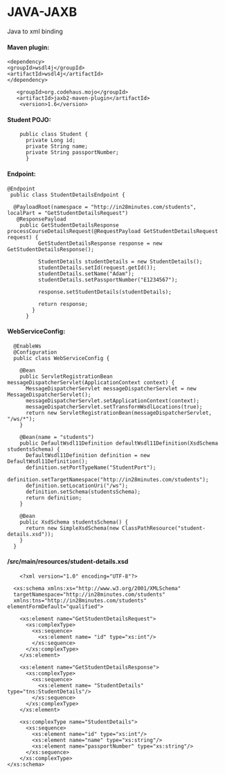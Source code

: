 # JAVA-JAXB

Java to xml binding


#### Maven plugin:

	<dependency>
	<groupId>wsdl4j</groupId>
	<artifactId>wsdl4j</artifactId>
	</dependency>

       <groupId>org.codehaus.mojo</groupId>
       <artifactId>jaxb2-maven-plugin</artifactId>
        <version>1.6</version>
                  
#### Student POJO:

        public class Student {
          private Long id;
          private String name;
          private String passportNumber;
          }
          
#### Endpoint:


    @Endpoint
     public class StudentDetailsEndpoint {

      @PayloadRoot(namespace = "http://in28minutes.com/students", localPart = "GetStudentDetailsRequest")
       @ResponsePayload
        public GetStudentDetailsResponse processCourseDetailsRequest(@RequestPayload GetStudentDetailsRequest request) {
              GetStudentDetailsResponse response = new GetStudentDetailsResponse();

              StudentDetails studentDetails = new StudentDetails();
              studentDetails.setId(request.getId());
              studentDetails.setName("Adam");
              studentDetails.setPassportNumber("E1234567");

              response.setStudentDetails(studentDetails);

              return response;
            }
          }
	  
          
#### WebServiceConfig:

      @EnableWs
      @Configuration
      public class WebServiceConfig {

        @Bean
        public ServletRegistrationBean messageDispatcherServlet(ApplicationContext context) {
          MessageDispatcherServlet messageDispatcherServlet = new MessageDispatcherServlet();
          messageDispatcherServlet.setApplicationContext(context);
          messageDispatcherServlet.setTransformWsdlLocations(true);
          return new ServletRegistrationBean(messageDispatcherServlet, "/ws/*");
        }

        @Bean(name = "students")
        public DefaultWsdl11Definition defaultWsdl11Definition(XsdSchema studentsSchema) {
          DefaultWsdl11Definition definition = new DefaultWsdl11Definition();
          definition.setPortTypeName("StudentPort");
          definition.setTargetNamespace("http://in28minutes.com/students");
          definition.setLocationUri("/ws");
          definition.setSchema(studentsSchema);
          return definition;
        }

        @Bean
        public XsdSchema studentsSchema() {
          return new SimpleXsdSchema(new ClassPathResource("student-details.xsd"));
        }
      }
  
  
#### /src/main/resources/student-details.xsd


        <?xml version="1.0" encoding="UTF-8"?>

      <xs:schema xmlns:xs="http://www.w3.org/2001/XMLSchema" 
      targetNamespace="http://in28minutes.com/students" 
      xmlns:tns="http://in28minutes.com/students" elementFormDefault="qualified">

        <xs:element name="GetStudentDetailsRequest">
          <xs:complexType>
            <xs:sequence>
              <xs:element name= "id" type="xs:int"/>
            </xs:sequence>	
          </xs:complexType>
        </xs:element>

        <xs:element name="GetStudentDetailsResponse">
          <xs:complexType>
            <xs:sequence>
              <xs:element name= "StudentDetails" type="tns:StudentDetails"/>
            </xs:sequence>	
          </xs:complexType>
        </xs:element>

        <xs:complexType name="StudentDetails">
          <xs:sequence>
            <xs:element name="id" type="xs:int"/>
            <xs:element name="name" type="xs:string"/>
            <xs:element name="passportNumber" type="xs:string"/>
          </xs:sequence>
        </xs:complexType>
    </xs:schema>
	
  
  
